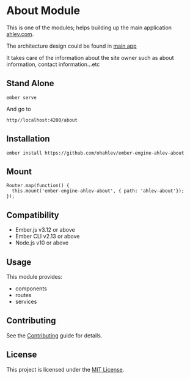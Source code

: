 About Module
==============================================================================

This is one of the modules; helps building up the main application [ahlev.com](https://ahlev.com).

The architecture design could be found in [main app](https://github.com/ohahlev/ember-ahlev-app)

It takes care of the information about the site owner such as about information, contact information...etc

Stand Alone
------------------------------------------------------------------------------
```
ember serve
```

And go to 
```
http//localhost:4200/about
```

Installation
------------------------------------------------------------------------------

```
ember install https://github.com/ohahlev/ember-engine-ahlev-about
```

Mount
------------------------------------------------------------------------------
```
Router.map(function() {
  this.mount('ember-engine-ahlev-about', { path: 'ahlev-about'});
});
```

Compatibility
------------------------------------------------------------------------------

* Ember.js v3.12 or above
* Ember CLI v2.13 or above
* Node.js v10 or above


Usage
------------------------------------------------------------------------------

This module provides:
* components
* routes
* services


Contributing
------------------------------------------------------------------------------

See the [Contributing](CONTRIBUTING.md) guide for details.


License
------------------------------------------------------------------------------

This project is licensed under the [MIT License](LICENSE.md).
